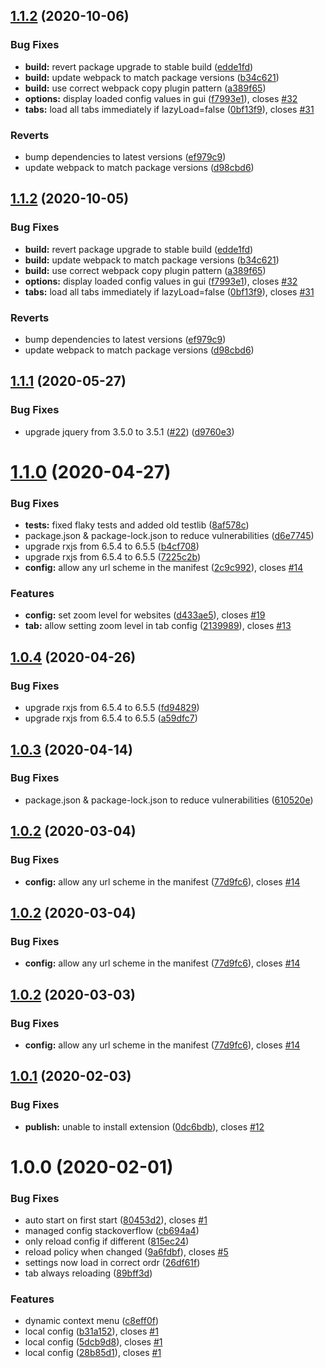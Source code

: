 ## [1.1.2](https://github.com/Silthus/chrome-enterprise-tab-rotate/compare/v1.1.1...v1.1.2) (2020-10-06)


### Bug Fixes

* **build:** revert package upgrade to stable build ([edde1fd](https://github.com/Silthus/chrome-enterprise-tab-rotate/commit/edde1fdf3a9ae761836ece439432df650f8ae797))
* **build:** update webpack to match package versions ([b34c621](https://github.com/Silthus/chrome-enterprise-tab-rotate/commit/b34c621d1de680a2777bfbec67f568f949ba8baa))
* **build:** use correct webpack copy plugin pattern ([a389f65](https://github.com/Silthus/chrome-enterprise-tab-rotate/commit/a389f6506e00591279127a927a8730d10ad5f8d2))
* **options:** display loaded config values in gui ([f7993e1](https://github.com/Silthus/chrome-enterprise-tab-rotate/commit/f7993e1f4482b24fa9a7afc492e6ec9190a64ad3)), closes [#32](https://github.com/Silthus/chrome-enterprise-tab-rotate/issues/32)
* **tabs:** load all tabs immediately if lazyLoad=false ([0bf13f9](https://github.com/Silthus/chrome-enterprise-tab-rotate/commit/0bf13f918d0a2b26506c43328364b9d7014644bc)), closes [#31](https://github.com/Silthus/chrome-enterprise-tab-rotate/issues/31)


### Reverts

* bump dependencies to latest versions ([ef979c9](https://github.com/Silthus/chrome-enterprise-tab-rotate/commit/ef979c9fdcce265ee126bcd15f7906d6e66a22e1))
* update webpack to match package versions ([d98cbd6](https://github.com/Silthus/chrome-enterprise-tab-rotate/commit/d98cbd610cfdafa504170fc9394a73293a65b7f4))

## [1.1.2](https://github.com/Silthus/chrome-enterprise-tab-rotate/compare/v1.1.1...v1.1.2) (2020-10-05)


### Bug Fixes

* **build:** revert package upgrade to stable build ([edde1fd](https://github.com/Silthus/chrome-enterprise-tab-rotate/commit/edde1fdf3a9ae761836ece439432df650f8ae797))
* **build:** update webpack to match package versions ([b34c621](https://github.com/Silthus/chrome-enterprise-tab-rotate/commit/b34c621d1de680a2777bfbec67f568f949ba8baa))
* **build:** use correct webpack copy plugin pattern ([a389f65](https://github.com/Silthus/chrome-enterprise-tab-rotate/commit/a389f6506e00591279127a927a8730d10ad5f8d2))
* **options:** display loaded config values in gui ([f7993e1](https://github.com/Silthus/chrome-enterprise-tab-rotate/commit/f7993e1f4482b24fa9a7afc492e6ec9190a64ad3)), closes [#32](https://github.com/Silthus/chrome-enterprise-tab-rotate/issues/32)
* **tabs:** load all tabs immediately if lazyLoad=false ([0bf13f9](https://github.com/Silthus/chrome-enterprise-tab-rotate/commit/0bf13f918d0a2b26506c43328364b9d7014644bc)), closes [#31](https://github.com/Silthus/chrome-enterprise-tab-rotate/issues/31)


### Reverts

* bump dependencies to latest versions ([ef979c9](https://github.com/Silthus/chrome-enterprise-tab-rotate/commit/ef979c9fdcce265ee126bcd15f7906d6e66a22e1))
* update webpack to match package versions ([d98cbd6](https://github.com/Silthus/chrome-enterprise-tab-rotate/commit/d98cbd610cfdafa504170fc9394a73293a65b7f4))

## [1.1.1](https://github.com/Silthus/chrome-enterprise-tab-rotate/compare/v1.1.0...v1.1.1) (2020-05-27)


### Bug Fixes

* upgrade jquery from 3.5.0 to 3.5.1 ([#22](https://github.com/Silthus/chrome-enterprise-tab-rotate/issues/22)) ([d9760e3](https://github.com/Silthus/chrome-enterprise-tab-rotate/commit/d9760e35e194d5146052a8530fd434e8b747f95d))

# [1.1.0](https://github.com/Silthus/chrome-enterprise-tab-rotate/compare/v1.0.4...v1.1.0) (2020-04-27)


### Bug Fixes

* **tests:** fixed flaky tests and added old testlib ([8af578c](https://github.com/Silthus/chrome-enterprise-tab-rotate/commit/8af578c51ede66d78dbcc02949beb545e951e636))
* package.json & package-lock.json to reduce vulnerabilities ([d6e7745](https://github.com/Silthus/chrome-enterprise-tab-rotate/commit/d6e7745725ed32f8bd2e7a7eb494c324ccac5381))
* upgrade rxjs from 6.5.4 to 6.5.5 ([b4cf708](https://github.com/Silthus/chrome-enterprise-tab-rotate/commit/b4cf708cc2fe9cc2f7c95a9d2b59782d21bd2984))
* upgrade rxjs from 6.5.4 to 6.5.5 ([7225c2b](https://github.com/Silthus/chrome-enterprise-tab-rotate/commit/7225c2bf10b1e49a7f0943c9f8860c6538ccb05f))
* **config:** allow any url scheme in the manifest ([2c9c992](https://github.com/Silthus/chrome-enterprise-tab-rotate/commit/2c9c992891b51d9563dc0dacfa6fb28488ab8492)), closes [#14](https://github.com/Silthus/chrome-enterprise-tab-rotate/issues/14)


### Features

* **config:** set zoom level for websites ([d433ae5](https://github.com/Silthus/chrome-enterprise-tab-rotate/commit/d433ae5754306d5d1bd38416720a3c5ac0ce5796)), closes [#19](https://github.com/Silthus/chrome-enterprise-tab-rotate/issues/19)
* **tab:** allow setting zoom level in tab config ([2139989](https://github.com/Silthus/chrome-enterprise-tab-rotate/commit/213998905a32e3f608ed8cb8e329e56fcecff405)), closes [#13](https://github.com/Silthus/chrome-enterprise-tab-rotate/issues/13)

## [1.0.4](https://github.com/Silthus/chrome-enterprise-tab-rotate/compare/v1.0.3...v1.0.4) (2020-04-26)


### Bug Fixes

* upgrade rxjs from 6.5.4 to 6.5.5 ([fd94829](https://github.com/Silthus/chrome-enterprise-tab-rotate/commit/fd948299268ee13892d9c7c3df7f82750a97a6c0))
* upgrade rxjs from 6.5.4 to 6.5.5 ([a59dfc7](https://github.com/Silthus/chrome-enterprise-tab-rotate/commit/a59dfc7db894076571204c107c908cef14afbf64))

## [1.0.3](https://github.com/Silthus/chrome-enterprise-tab-rotate/compare/v1.0.2...v1.0.3) (2020-04-14)


### Bug Fixes

* package.json & package-lock.json to reduce vulnerabilities ([610520e](https://github.com/Silthus/chrome-enterprise-tab-rotate/commit/610520ec095a7372eec2a080c5e21a1c6684ff80))

## [1.0.2](https://github.com/Silthus/chrome-enterprise-tab-rotate/compare/v1.0.1...v1.0.2) (2020-03-04)


### Bug Fixes

* **config:** allow any url scheme in the manifest ([77d9fc6](https://github.com/Silthus/chrome-enterprise-tab-rotate/commit/77d9fc638f4b1034fadcc97b4ac2a46184baff3e)), closes [#14](https://github.com/Silthus/chrome-enterprise-tab-rotate/issues/14)

## [1.0.2](https://github.com/Silthus/chrome-enterprise-tab-rotate/compare/v1.0.1...v1.0.2) (2020-03-04)


### Bug Fixes

* **config:** allow any url scheme in the manifest ([77d9fc6](https://github.com/Silthus/chrome-enterprise-tab-rotate/commit/77d9fc638f4b1034fadcc97b4ac2a46184baff3e)), closes [#14](https://github.com/Silthus/chrome-enterprise-tab-rotate/issues/14)

## [1.0.2](https://github.com/Silthus/chrome-enterprise-tab-rotate/compare/v1.0.1...v1.0.2) (2020-03-03)


### Bug Fixes

* **config:** allow any url scheme in the manifest ([77d9fc6](https://github.com/Silthus/chrome-enterprise-tab-rotate/commit/77d9fc638f4b1034fadcc97b4ac2a46184baff3e)), closes [#14](https://github.com/Silthus/chrome-enterprise-tab-rotate/issues/14)

## [1.0.1](https://github.com/Silthus/chrome-enterprise-tab-rotate/compare/v1.0.0...v1.0.1) (2020-02-03)


### Bug Fixes

* **publish:** unable to install extension ([0dc6bdb](https://github.com/Silthus/chrome-enterprise-tab-rotate/commit/0dc6bdb3d79ed551d034857637b76804bc405091)), closes [#12](https://github.com/Silthus/chrome-enterprise-tab-rotate/issues/12)

# 1.0.0 (2020-02-01)


### Bug Fixes

* auto start on first start ([80453d2](https://github.com/Silthus/chrome-enterprise-tab-rotate/commit/80453d2eeb9fd54af51d6c7c410ac5a664ff0916)), closes [#1](https://github.com/Silthus/chrome-enterprise-tab-rotate/issues/1)
* managed config stackoverflow ([cb694a4](https://github.com/Silthus/chrome-enterprise-tab-rotate/commit/cb694a40a60d9050320ee03267e3fd5ea8ba9baa))
* only reload config if different ([815ec24](https://github.com/Silthus/chrome-enterprise-tab-rotate/commit/815ec240c15b8ceb6d9eb87e2d25c1ea4add806c))
* reload policy when changed ([9a6fdbf](https://github.com/Silthus/chrome-enterprise-tab-rotate/commit/9a6fdbf6f0f81e5c3294920c03c739164b4debfd)), closes [#5](https://github.com/Silthus/chrome-enterprise-tab-rotate/issues/5)
* settings now load in correct ordr ([26df61f](https://github.com/Silthus/chrome-enterprise-tab-rotate/commit/26df61f2ccda0dbe3e5b54f3d988f7059645b848))
* tab always reloading ([89bff3d](https://github.com/Silthus/chrome-enterprise-tab-rotate/commit/89bff3da5872509b55fc9dc918c4aa9954ea4d2b))


### Features

* dynamic context menu ([c8eff0f](https://github.com/Silthus/chrome-enterprise-tab-rotate/commit/c8eff0ff78a3996e38e6e85b9696be1c6c4e3e30))
* local config ([b31a152](https://github.com/Silthus/chrome-enterprise-tab-rotate/commit/b31a152e9ca55526b568269636d77c491cbb925a)), closes [#1](https://github.com/Silthus/chrome-enterprise-tab-rotate/issues/1)
* local config ([5dcb9d8](https://github.com/Silthus/chrome-enterprise-tab-rotate/commit/5dcb9d81a139a2011cbbbbc7bb2cae13a26ad6a7)), closes [#1](https://github.com/Silthus/chrome-enterprise-tab-rotate/issues/1)
* local config ([28b85d1](https://github.com/Silthus/chrome-enterprise-tab-rotate/commit/28b85d1ffe5f058c3817d6c612d993567e0bd398)), closes [#1](https://github.com/Silthus/chrome-enterprise-tab-rotate/issues/1)
